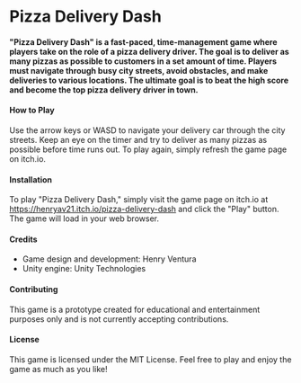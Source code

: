 # Pizza Delivery Dash
#### "Pizza Delivery Dash" is a fast-paced, time-management game where players take on the role of a pizza delivery driver. The goal is to deliver as many pizzas as possible to customers in a set amount of time. Players must navigate through busy city streets, avoid obstacles, and make deliveries to various locations. The ultimate goal is to beat the high score and become the top pizza delivery driver in town.

#### How to Play
Use the arrow keys or WASD to navigate your delivery car through the city streets.
Keep an eye on the timer and try to deliver as many pizzas as possible before time runs out.
To play again, simply refresh the game page on itch.io.
#### Installation
To play "Pizza Delivery Dash," simply visit the game page on itch.io at https://henryav21.itch.io/pizza-delivery-dash and click the "Play" button. The game will load in your web browser.

#### Credits
- Game design and development: Henry Ventura
- Unity engine: Unity Technologies


#### Contributing
This game is a prototype created for educational and entertainment purposes only and is not currently accepting contributions.

#### License
This game is licensed under the MIT License. Feel free to play and enjoy the game as much as you like!
